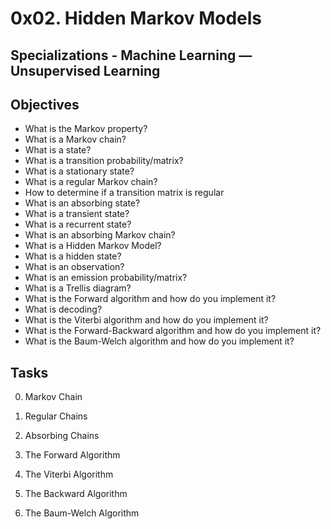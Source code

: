 # 0x02. Hidden Markov Models
## Specializations - Machine Learning ― Unsupervised Learning
## Objectives
* What is the Markov property?
* What is a Markov chain?
* What is a state?
* What is a transition probability/matrix?
* What is a stationary state?
* What is a regular Markov chain?
* How to determine if a transition matrix is regular
* What is an absorbing state?
* What is a transient state?
* What is a recurrent state?
* What is an absorbing Markov chain?
* What is a Hidden Markov Model?
* What is a hidden state?
* What is an observation?
* What is an emission probability/matrix?
* What is a Trellis diagram?
* What is the Forward algorithm and how do you implement it?
* What is decoding?
* What is the Viterbi algorithm and how do you implement it?
* What is the Forward-Backward algorithm and how do you implement it?
* What is the Baum-Welch algorithm and how do you implement it?

## Tasks
0. Markov Chain

1. Regular Chains

2. Absorbing Chains

3. The Forward Algorithm

4. The Viterbi Algorithm

5. The Backward Algorithm

6. The Baum-Welch Algorithm
